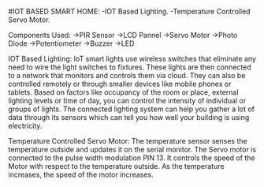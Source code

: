 #IOT BASED SMART HOME:
  -IOT Based Lighting.
  -Temperature Controlled Servo Motor.


Components Used:
          ->PIR Sensor
          ->LCD Pannel
          ->Servo Motor
          ->Photo Diode
          ->Potentiometer
          ->Buzzer
          ->LED
          
IOT Based Lighting:
          IoT smart lights use wireless switches that eliminate any need to wire the light switches to fixtures. These lights are then connected to a network that monitors and controls them via cloud. They can also be controlled remotely or through smaller devices like mobile phones or tablets. Based on factors like occupancy of the room or place, external lighting levels or time of day, you can control the intensity of individual or groups of lights. The connected lighting system can help you gather a lot of data through its sensors which can tell you how well your building is using electricity.
          
          
Temperature Controlled Servo Motor: 
          The temperature sensor senses the temperature outside and updates it on the serial monitor. The Servo motor is connected to the pulse width modulation PIN 13. It controls the speed of the Motor with respect to the temperature outside. As the temperature increases, the speed of the motor increases.
          
